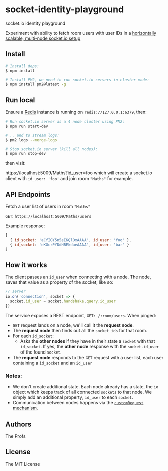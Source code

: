 # socket-identity-playground
socket.io identity playground

Experiment with ability to fetch room users with user IDs in
a [horizontally scalable, multi-node socket.io setup][socket.io-multiple-nodes]

## Install

```bash
# Install deps:
$ npm install

# Install PM2, we need to run socket.io servers in cluster mode:
$ npm install pm2@latest -g
```

## Run local

Ensure a [Redis][redis] instance is running on `redis://127.0.0.1:6379`, then:

```bash
# Run socket.io server as a 4 node cluster using PM2:
$ npm run start-dev

# .. and to stream logs:
$ pm2 logs --merge-logs

# Stop socket.io server (kill all nodes):
$ npm run stop-dev
```

then visit:

https://localhost:5009/Maths?id_user=foo which will create a socket.io client
with `id_user: 'foo'` and join room `"Maths"` for example.

## API Endpoints

Fetch a user list of users in room `"Maths"`

`GET`: `https://localhost:5009/Maths/users`

Example response:

```js
[
  { id_socket: 'aCfIOY5n5eEKQlOxAAAA', id_user: 'foo' },
  { id_socket: 'eKGcrPYDdHBEkdueAAAA', id_user: 'bar' }
]
```


## How it works

The client passes an `id_user` when connecting with a node.
The node, saves that value as a property of the socket, like so:

```js
// server
io.on('connection', socket => {
  socket.id_user = socket.handshake.query.id_user
})
```

The service exposes a REST endpoint, `GET: /:room/users`.
When pinged:

- `GET` request lands on a node, we'll call it the **request node**.
- The **request node** then finds out all the `socket ids` for that room.
- For each `id_socket`:
  - Asks the **other nodes** if they have in their state a `socket` with that
    `id_socket`.
    If yes, the **other node** response with the `socket.id_user` of the
    found `socket`.
- The **request node** responds to the `GET` request with a user list,
  each user containing a `id_socket` and an `id_user`

### Notes:

- We don't create additional state. Each node already has a state, the `io`
  object which keeps track of all connected `sockets` to that node.
  We simply add an additional property, `id_user` to each `socket`.
- Communication between nodes happens via the [`customRequest` mechanism][socketio-custom-request].

## Authors

The Profs

## License

The MIT License

[socket.io-multiple-nodes]: https://socket.io/docs/v3/using-multiple-nodes/
[redis]: https://redis.io/
[socketio-custom-request]: https://github.com/socketio/socket.io-redis-adapter/tree/01028d03dbdc9cc05c940a2ac6bc367119165c16#redisadaptercustomrequestdataobject-fnfunction

